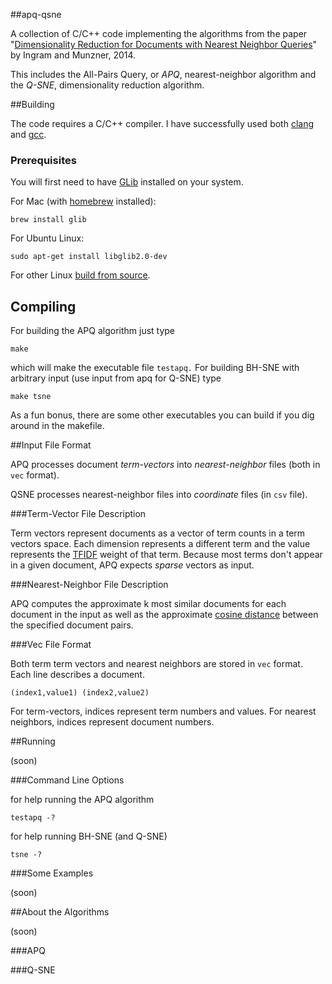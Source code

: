##apq-qsne

A collection of C/C++ code implementing the algorithms from the paper "[Dimensionality Reduction for Documents with Nearest Neighbor Queries](http://www.cs.ubc.ca/labs/imager/tr/2014/QSNE/)" by Ingram and Munzner, 2014.

This includes the All-Pairs Query, or *APQ*, nearest-neighbor algorithm and the *Q-SNE*, dimensionality reduction algorithm.

##Building

The code requires a C/C++ compiler.  I have successfully used both [clang](http://clang.llvm.org/) and [gcc](https://gcc.gnu.org/).

### Prerequisites

You will first need to have [GLib](https://developer.gnome.org/glib/) installed on your system.

For Mac (with [homebrew](http://brew.sh/) installed):

`brew install glib`

For Ubuntu Linux:

`sudo apt-get install libglib2.0-dev`

For other Linux [build from source](http://www.linuxfromscratch.org/blfs/view/svn/general/glib2.html).

## Compiling

For building the APQ algorithm just type

`make`

which will make the executable file `testapq.` For building BH-SNE with arbitrary input (use input from apq for Q-SNE) type

`make tsne`

As a fun bonus, there are some other executables you can build if you dig around in the makefile.

##Input File Format

APQ processes document _term-vectors_ into _nearest-neighbor_ files (both in `vec` format).

QSNE processes nearest-neighbor files into _coordinate_ files (in `csv` file).

###Term-Vector File Description

Term vectors represent documents as a vector of term counts in a term vectors space.  Each dimension represents a different term and the value represents the [TFIDF](http://en.wikipedia.org/wiki/Tf%E2%80%93idf) weight of that term.  Because most terms don't appear in a given document, APQ expects _sparse_ vectors as input.

###Nearest-Neighbor File Description

APQ computes the approximate k most similar documents for each document in the input as well as the approximate [cosine distance](http://en.wikipedia.org/wiki/Cosine_distance) between the specified document pairs.

###Vec File Format

Both term term vectors and nearest neighbors are stored in `vec` format.  Each line describes a document.

```
(index1,value1) (index2,value2)
```
For term-vectors, indices represent term numbers and values.  For nearest neighbors, indices represent document numbers.

##Running

(soon)

###Command Line Options

for help running the APQ algorithm

`testapq -?`

for help running BH-SNE (and Q-SNE)

`tsne -?`

###Some Examples

(soon)

##About the Algorithms

(soon)

###APQ

###Q-SNE

